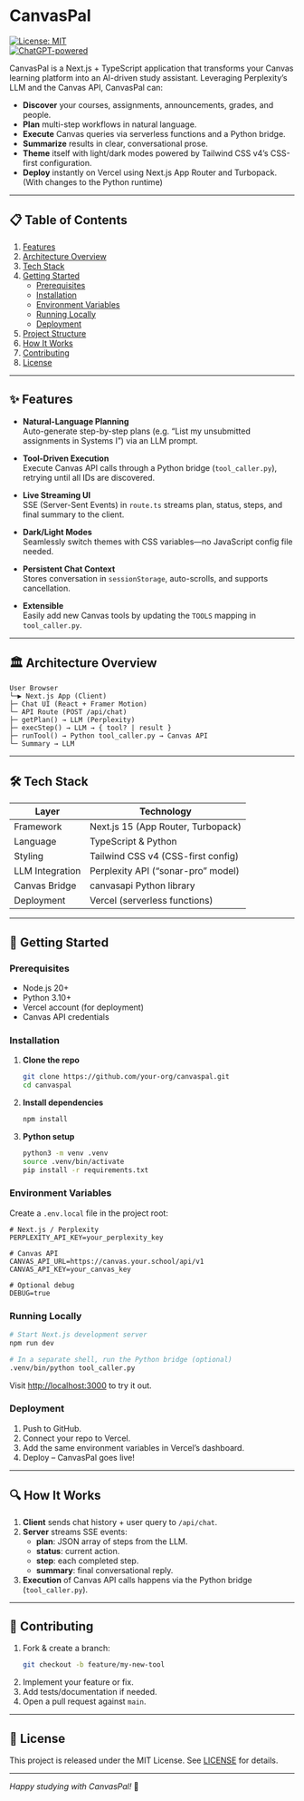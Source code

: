 # CanvasPal

[![License: MIT](https://img.shields.io/badge/License-MIT-blue.svg)](LICENSE)  
[![ChatGPT-powered](https://img.shields.io/badge/AI–Powered–Perplexity-blue?logo=openai)]()

CanvasPal is a Next.js + TypeScript application that transforms your Canvas learning platform into an AI-driven study assistant. Leveraging Perplexity’s LLM and the Canvas API, CanvasPal can:

- **Discover** your courses, assignments, announcements, grades, and people.  
- **Plan** multi-step workflows in natural language.  
- **Execute** Canvas queries via serverless functions and a Python bridge.  
- **Summarize** results in clear, conversational prose.  
- **Theme** itself with light/dark modes powered by Tailwind CSS v4’s CSS-first configuration.  
- **Deploy** instantly on Vercel using Next.js App Router and Turbopack. (With changes to the Python runtime)

---

## 📋 Table of Contents

1. [Features](#✨-features)  
2. [Architecture Overview](#🏛️-architecture-overview)  
3. [Tech Stack](#🛠-tech-stack)  
4. [Getting Started](#🚀-getting-started)  
   - [Prerequisites](#prerequisites)  
   - [Installation](#installation)  
   - [Environment Variables](#environment-variables)  
   - [Running Locally](#running-locally)  
   - [Deployment](#deployment)  
5. [Project Structure](#📁-project-structure)  
6. [How It Works](#🔍-how-it-works)  
7. [Contributing](#🤝-contributing)  
8. [License](#📄-license)  

---

## ✨ Features

- **Natural-Language Planning**  
  Auto-generate step-by-step plans (e.g. “List my unsubmitted assignments in Systems I”) via an LLM prompt.

- **Tool-Driven Execution**  
  Execute Canvas API calls through a Python bridge (`tool_caller.py`), retrying until all IDs are discovered.

- **Live Streaming UI**  
  SSE (Server-Sent Events) in `route.ts` streams plan, status, steps, and final summary to the client.

- **Dark/Light Modes**  
  Seamlessly switch themes with CSS variables—no JavaScript config file needed.

- **Persistent Chat Context**  
  Stores conversation in `sessionStorage`, auto-scrolls, and supports cancellation.

- **Extensible**  
  Easily add new Canvas tools by updating the `TOOLS` mapping in `tool_caller.py`.

---

## 🏛️ Architecture Overview

```
User Browser
└─▶ Next.js App (Client)
├─ Chat UI (React + Framer Motion)
└─ API Route (POST /api/chat)
├─ getPlan() → LLM (Perplexity)
├─ execStep() → LLM → { tool? | result }
├─ runTool() → Python tool_caller.py → Canvas API
└─ Summary → LLM
```

---

## 🛠 Tech Stack

| Layer           | Technology                          |
| --------------- | ----------------------------------- |
| Framework       | Next.js 15 (App Router, Turbopack)  |
| Language        | TypeScript & Python                 |
| Styling         | Tailwind CSS v4 (CSS-first config)  |
| LLM Integration | Perplexity API (“sonar-pro” model)  |
| Canvas Bridge   | canvasapi Python library            |
| Deployment      | Vercel (serverless functions)       |

---

## 🚀 Getting Started

### Prerequisites

- Node.js 20+  
- Python 3.10+  
- Vercel account (for deployment)  
- Canvas API credentials  

### Installation

1. **Clone the repo**  
   ```bash
   git clone https://github.com/your-org/canvaspal.git
   cd canvaspal
   ```

2. **Install dependencies**
   ```bash
   npm install
   ```

3. **Python setup**
   ```bash
   python3 -m venv .venv
   source .venv/bin/activate
   pip install -r requirements.txt
   ```

### Environment Variables

Create a `.env.local` file in the project root:

```env
# Next.js / Perplexity
PERPLEXITY_API_KEY=your_perplexity_key

# Canvas API
CANVAS_API_URL=https://canvas.your.school/api/v1
CANVAS_API_KEY=your_canvas_key

# Optional debug
DEBUG=true
```

### Running Locally

```bash
# Start Next.js development server
npm run dev

# In a separate shell, run the Python bridge (optional)
.venv/bin/python tool_caller.py
```

Visit <http://localhost:3000> to try it out.

### Deployment

1. Push to GitHub.
2. Connect your repo to Vercel.
3. Add the same environment variables in Vercel’s dashboard.
4. Deploy – CanvasPal goes live!

---

## 🔍 How It Works

1. **Client** sends chat history + user query to `/api/chat`.
2. **Server** streams SSE events:
    - **plan**: JSON array of steps from the LLM.
    - **status**: current action.
    - **step**: each completed step.
    - **summary**: final conversational reply.
3. **Execution** of Canvas API calls happens via the Python bridge (`tool_caller.py`).

---

## 🤝 Contributing

1. Fork & create a branch:
   ```bash
   git checkout -b feature/my-new-tool
   ```
2. Implement your feature or fix.
3. Add tests/documentation if needed.
4. Open a pull request against `main`.

---

## 📄 License

This project is released under the MIT License. See [LICENSE](LICENSE) for details.

---

*Happy studying with CanvasPal!* 🚀
